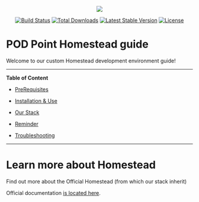 <p align="center"><img src="https://laravel.com/assets/img/components/logo-homestead.svg"></p>

<p align="center">
<a href="https://travis-ci.org/laravel/homestead"><img src="https://travis-ci.org/laravel/homestead.svg" alt="Build Status"></a>
<a href="https://packagist.org/packages/laravel/homestead"><img src="https://poser.pugx.org/laravel/homestead/d/total.svg" alt="Total Downloads"></a>
<a href="https://packagist.org/packages/laravel/homestead"><img src="https://poser.pugx.org/laravel/homestead/v/stable.svg" alt="Latest Stable Version"></a>
<a href="https://packagist.org/packages/laravel/homestead"><img src="https://poser.pugx.org/laravel/homestead/license.svg" alt="License"></a>
</p>

# POD Point Homestead guide
Welcome to our custom Homestead development environment guide!

***

**Table of Content**

* [PreRequisites](./docs/PreRequisites.md)

* [Installation & Use](./docs/InstallationAndUse.md)

* [Our Stack](./docs/OurStack.md)

* [Reminder](./docs/Reminder.md)

* [Troubleshooting](./docs/Troubleshooting.md)

***

# Learn more about Homestead
Find out more about the Official Homestead (from which our stack inherit)

Official documentation [is located here](https://laravel.com/docs/homestead).
